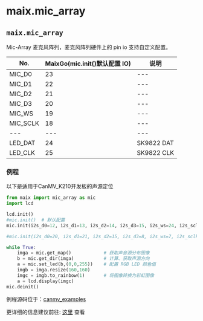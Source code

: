 maix.mic_array
=============

## `maix.mic_array`

Mic-Array 麦克风阵列，麦克风阵列硬件上的 pin io 支持自定义配置。


| No. | MaixGo(mic.init()默认配置 IO) | 说明 |
| --- | --- | --- |
| MIC_D0 | 23 | --- |
| MIC_D1 | 22 | --- |
| MIC_D2 | 21 | --- |
| MIC_D3 | 20 | --- |
| MIC_WS | 19 | --- |
| MIC_SCLK | 18 | --- |
| --- | --- | --- |
| LED_DAT | 24 | SK9822 DAT |
| LED_CLK | 25 | SK9822 CLK |


### 例程

以下是适用于CanMV_K210开发板的声源定位

```python
from maix import mic_array as mic
import lcd

lcd.init()
#mic.init()  # 默认配置
mic.init(i2s_d0=12, i2s_d1=13, i2s_d2=14, i2s_d3=15, i2s_ws=24, i2s_sclk=25, sk9822_dat=11, sk9822_clk=10)# for CanMV_K210

#mic.init(i2s_d0=20, i2s_d1=21, i2s_d2=15, i2s_d3=8, i2s_ws=7, i2s_sclk=6, sk9822_dat=25, sk9822_clk=24)# for maix cube

while True:
    imga = mic.get_map()            # 获取声音源分布图像
    b = mic.get_dir(imga)           # 计算、获取声源方向
    a = mic.set_led(b,(0,0,255))    # 配置 RGB LED 颜色值
    imgb = imga.resize(160,160)
    imgc = imgb.to_rainbow(1)       # 将图像转换为彩虹图像
    a = lcd.display(imgc)
mic.deinit()
```
例程源码位于：[canmv_examples](https://github.com/kendryte/canmv_examples/blob/main/50-Hardware/demo_mic_array.py)

更详细的信息建议前往: [这里](https://wiki.sipeed.com/hardware/zh/modules/micarray.html?highlight=%E9%BA%A6%E5%85%8B%E9%A3%8E) 查看
